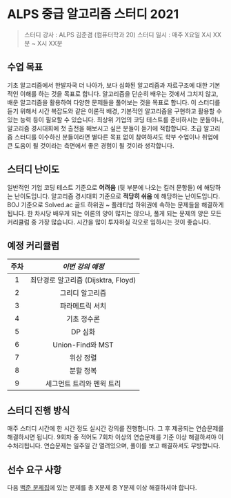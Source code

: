 # ALPS 중급 알고리즘 스터디 2021

> 스터디 강사 : ALPS 김준겸 (컴퓨터학과 20)
> 스터디 일시 : 매주 X요일 X시 XX분 ~ X시 XX분



## 수업 목표

기초 알고리즘에서 한발자국 더 나아가, 보다 심화된 알고리즘과 자료구조에 대한 기본적인 이해를 하는 것을 목표로 합니다. 알고리즘을 단순히 배우는 것에서 그치지 않고, 배운 알고리즘을 활용하여 다양한 문제들을 풀어보는 것을 목표로 합니다. 이 스터디를 듣기 위해서 시간 복잡도와 같은 이론적 배경, 기본적인 알고리즘을 구현하고 활용할 수 있는 능력 등이 필요할 수 있습니다. 최상위 기업의 코딩 테스트를 준비하시는 분들이나, 알고리즘 경시대회에 첫 출전을 해보시고 싶은 분들이 듣기에 적합합니다. 초급 알고리즘 스터디를 이수하신 분들이라면 별다른 목표 없이 참여하셔도 학부 수업이나 취업에 큰 도움이 될 것이라는 측면에서 좋은 경험이 될 것이라 생각합니다.



## 스터디 난이도

일반적인 기업 코딩 테스트 기준으로 **어려움** (뒷 부분에 나오는 킬러 문항들) 에 해당하는 난이도입니다. 알고리즘 경시대회 기준으로 **적당히 쉬움** 에 해당하는 난이도입니다. BOJ 기준으로 Solved.ac 골드 하위권 ~ 플래티넘 하위권에 속하는 문제들을 해결하게 됩니다. 한 차시당 배우게 되는 이론의 양이 많지는 않으나, 풀게 되는 문제의 양은 모든 커리큘럼 중 가장 많습니다. 시간을 많이 투자하실 각오로 임하시는 것이 좋습니다.



## 예정 커리큘럼

| 주차 |          *이번 강의 예정*           |
| :--: | :---------------------------------: |
|  1   | 최단경로 알고리즘 (Dijsktra, Floyd) |
|  2   |           그리디 알고리즘           |
|  3   |           파라메트릭 서치           |
|  4   |             기초 정수론             |
|  5   |               DP 심화               |
|  6   |          Union-Find와 MST           |
|  7   |              위상 정렬              |
|  8   |              분할 정복              |
|  9   |      세그먼트 트리와 펜윅 트리      |



## 스터디 진행 방식

매주 스터디 시간에 한 시간 정도 실시간 강의를 진행합니다. 그 후 제공되는 연습문제를 해결하시면 됩니다. 9회차 중 적어도 7회차 이상의 연습문제를 기준 이상 해결하셔야 이수처리됩니다. 연습문제는 일주일 간 열려있으며, 풀이를 보고 해결하셔도 무방합니다.



## 선수 요구 사항
다음 [백준 문제집](https://youtu.be/dQw4w9WgXcQ)에 있는 문제를 총 X문제 중 Y문제 이상 해결하셔야 합니다.
